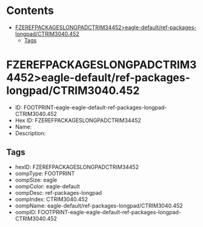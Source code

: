 



Contents
========

* [FZEREFPACKAGESLONGPADCTRIM34452>eagle-default/ref-packages-longpad/CTRIM3040.452](#fzerefpackageslongpadctrim34452eagle-defaultref-packages-longpadctrim3040452)
	* [Tags](#tags)

# FZEREFPACKAGESLONGPADCTRIM34452>eagle-default/ref-packages-longpad/CTRIM3040.452

- ID: FOOTPRINT-eagle-eagle-default-ref-packages-longpad-CTRIM3040.452
- Hex ID: FZEREFPACKAGESLONGPADCTRIM34452
- Name: 
- Description: 

## Tags

- hexID: FZEREFPACKAGESLONGPADCTRIM34452
- oompType: FOOTPRINT
- oompSize: eagle
- oompColor: eagle-default
- oompDesc: ref-packages-longpad
- oompIndex: CTRIM3040.452
- oompName: eagle-default/ref-packages-longpad/CTRIM3040.452
- oompID: FOOTPRINT-eagle-eagle-default-ref-packages-longpad-CTRIM3040.452
